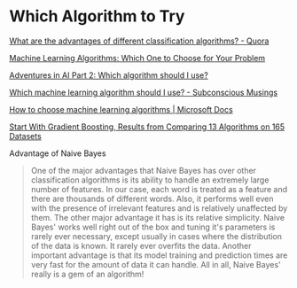 # Which Algorithm to Try

[What are the advantages of different classification algorithms? - Quora](https://www.quora.com/What-are-the-advantages-of-different-classification-algorithms)

[Machine Learning Algorithms: Which One to Choose for Your Problem](https://blog.statsbot.co/machine-learning-algorithms-183cc73197c)

[Adventures in AI Part 2: Which algorithm should I use?](https://fizzylogic.nl/2017/07/21/adventures-in-ai-part-2-which-algorithm-should-i-use/)

[Which machine learning algorithm should I use? - Subconscious Musings](https://blogs.sas.com/content/subconsciousmusings/2017/04/12/machine-learning-algorithm-use/)

[How to choose machine learning algorithms \| Microsoft Docs](https://docs.microsoft.com/en-us/azure/machine-learning/studio/algorithm-choice)

[Start With Gradient Boosting, Results from Comparing 13 Algorithms on 165 Datasets](https://machinelearningmastery.com/start-with-gradient-boosting/)

Advantage of Naive Bayes

> One of the major advantages that Naive Bayes has over other classification algorithms is its ability to handle an extremely large number of features. In our case, each word is treated as a feature and there are thousands of different words. Also, it performs well even with the presence of irrelevant features and is relatively unaffected by them. The other major advantage it has is its relative simplicity. Naive Bayes' works well right out of the box and tuning it's parameters is rarely ever necessary, except usually in cases where the distribution of the data is known. It rarely ever overfits the data. Another important advantage is that its model training and prediction times are very fast for the amount of data it can handle. All in all, Naive Bayes' really is a gem of an algorithm!

